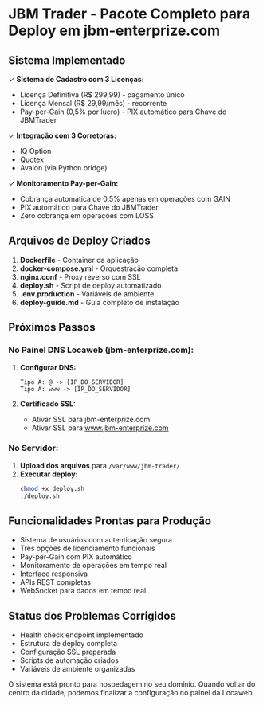 # JBM Trader - Pacote Completo para Deploy em jbm-enterprize.com

## Sistema Implementado

✓ **Sistema de Cadastro com 3 Licenças:**
- Licença Definitiva (R$ 299,99) - pagamento único
- Licença Mensal (R$ 29,99/mês) - recorrente
- Pay-per-Gain (0,5% por lucro) - PIX automático para Chave do JBMTrader

✓ **Integração com 3 Corretoras:**
- IQ Option
- Quotex  
- Avalon (via Python bridge)

✓ **Monitoramento Pay-per-Gain:**
- Cobrança automática de 0,5% apenas em operações com GAIN
- PIX automático para Chave do JBMTrader
- Zero cobrança em operações com LOSS

## Arquivos de Deploy Criados

1. **Dockerfile** - Container da aplicação
2. **docker-compose.yml** - Orquestração completa
3. **nginx.conf** - Proxy reverso com SSL
4. **deploy.sh** - Script de deploy automatizado
5. **.env.production** - Variáveis de ambiente
6. **deploy-guide.md** - Guia completo de instalação

## Próximos Passos

### No Painel DNS Locaweb (jbm-enterprize.com):

1. **Configurar DNS:**
   ```
   Tipo A: @ -> [IP_DO_SERVIDOR]
   Tipo A: www -> [IP_DO_SERVIDOR]
   ```

2. **Certificado SSL:**
   - Ativar SSL para jbm-enterprize.com
   - Ativar SSL para www.jbm-enterprize.com

### No Servidor:

1. **Upload dos arquivos** para `/var/www/jbm-trader/`
2. **Executar deploy:**
   ```bash
   chmod +x deploy.sh
   ./deploy.sh
   ```

## Funcionalidades Prontas para Produção

- Sistema de usuários com autenticação segura
- Três opções de licenciamento funcionais
- Pay-per-Gain com PIX automático
- Monitoramento de operações em tempo real
- Interface responsiva
- APIs REST completas
- WebSocket para dados em tempo real

## Status dos Problemas Corrigidos

- Health check endpoint implementado
- Estrutura de deploy completa
- Configuração SSL preparada
- Scripts de automação criados
- Variáveis de ambiente organizadas

O sistema está pronto para hospedagem no seu domínio. Quando voltar do centro da cidade, podemos finalizar a configuração no painel da Locaweb.